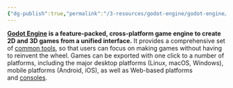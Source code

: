 ```yaml
---
{"dg-publish":true,"permalink":"/3-resources/godot-engine/godot-engine/","pinned":true,"noteIcon":"","created":"2024-04-14T18:11:00.478+02:00","updated":"2024-04-15T08:30:08.525+02:00"}
---
```



**[Godot Engine](https://godotengine.org/) is a feature-packed, cross-platform game engine to create 2D and 3D games from a unified interface.** It provides a comprehensive set of [common tools](https://godotengine.org/features), so that users can focus on making games without having to reinvent the wheel. Games can be exported with one click to a number of platforms, including the major desktop platforms (Linux, macOS, Windows), mobile platforms (Android, iOS), as well as Web-based platforms and [consoles](https://docs.godotengine.org/en/latest/tutorials/platform/consoles.html).
